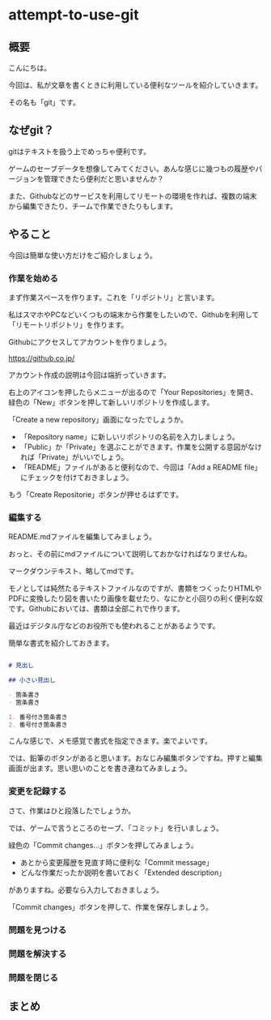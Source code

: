 # attempt-to-use-git

## 概要

こんにちは。

今回は、私が文章を書くときに利用している便利なツールを紹介していきます。

その名も「git」です。

## なぜgit？

gitはテキストを扱う上でめっちゃ便利です。

ゲームのセーブデータを想像してみてください。あんな感じに幾つもの履歴やバージョンを管理できたら便利だと思いませんか？

また、Githubなどのサービスを利用してリモートの環境を作れば、複数の端末から編集できたり、チームで作業できたりもします。

## やること

今回は簡単な使い方だけをご紹介しましょう。

### 作業を始める

まず作業スペースを作ります。これを「リポジトリ」と言います。

私はスマホやPCなどいくつもの端末から作業をしたいので、Githubを利用して「リモートリポジトリ」を作ります。

Githubにアクセスしてアカウントを作りましょう。

https://github.co.jp/

アカウント作成の説明は今回は端折っていきます。

右上のアイコンを押したらメニューが出るので「Your Repositories」を開き、緑色の「New」ボタンを押して新しいリポジトリを作成します。

「Create a new repository」画面になったでしょうか。

- 「Repository name」に新しいリポジトリの名前を入力しましょう。
- 「Public」か「Private」を選ぶことができます。作業を公開する意図がなければ「Private」がいいでしょう。
- 「README」ファイルがあると便利なので、今回は「Add a README file」にチェックを付けておきましょう。

もう「Create Repositorie」ボタンが押せるはずです。

### 編集する

README.mdファイルを編集してみましょう。

おっと、その前にmdファイルについて説明しておかなければなりませんね。

マークダウンテキスト、略してmdです。

モノとしては純然たるテキストファイルなのですが、書類をつくったりHTMLやPDFに変換したり図を書いたり画像を載せたり、なにかと小回りの利く便利な奴です。Githubにおいては、書類は全部これで作ります。

最近はデジタル庁などのお役所でも使われることがあるようです。

簡単な書式を紹介しておきます。

```md

# 見出し

## 小さい見出し

- 箇条書き
- 箇条書き

1. 番号付き箇条書き
2. 番号付き箇条書き

```

こんな感じで、メモ感覚で書式を指定できます。楽でよいです。

では、鉛筆のボタンがあると思います。おなじみ編集ボタンですね。押すと編集画面が出ます。思い思いのことを書き連ねてみましょう。

### 変更を記録する

さて、作業はひと段落したでしょうか。

では、ゲームで言うところのセーブ、「コミット」を行いましょう。

緑色の「Commit changes...」ボタンを押してみましょう。

- あとから変更履歴を見直す時に便利な「Commit message」
- どんな作業だったか説明を書いておく「Extended description」

がありますね。必要なら入力しておきましょう。

「Commit changes」ボタンを押して、作業を保存しましょう。

### 問題を見つける

### 問題を解決する

### 問題を閉じる

## まとめ
